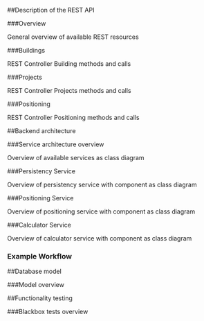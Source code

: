 ##Description of the REST API

###Overview

General overview of available REST resources 

###Buildings

REST Controller Building methods and calls

###Projects

REST Controller Projects methods and calls

###Positioning

REST Controller Positioning methods and calls

##Backend architecture

###Service architecture overview

Overview of available services as class diagram

###Persistency Service

Overview of persistency service with component as class diagram

###Positioning Service

Overview of positioning service with component as class diagram

###Calculator Service

Overview of calculator service with component as class diagram

### Example Workflow 

##Database model

###Model overview

##Functionality testing

###Blackbox tests overview
